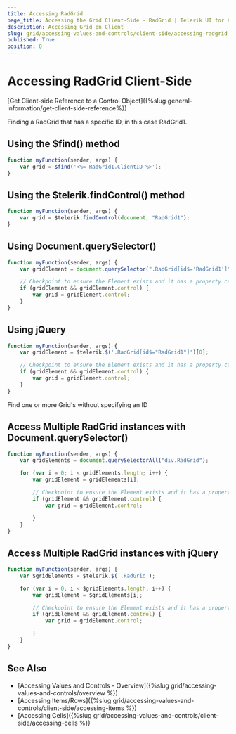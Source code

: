 ```yaml
---
title: Accessing RadGrid
page_title: Accessing the Grid Client-Side - RadGrid | Telerik UI for ASP.NET AJAX
description: Accessing Grid on Client
slug: grid/accessing-values-and-controls/client-side/accessing-radgrid
published: True
position: 0
---
```


# Accessing RadGrid Client-Side

[Get Client-side Reference to a Control Object]({%slug general-information/get-client-side-reference%})

Finding a RadGrid that has a specific ID, in this case RadGrid1.

## Using the $find() method

````JavaScript
function myFunction(sender, args) {
    var grid = $find('<%= RadGrid1.ClientID %>');
}
````

## Using the $telerik.findControl() method

````JavaScript
function myFunction(sender, args) {
    var grid = $telerik.findControl(document, "RadGrid1");
}
````

## Using Document.querySelector()

````JavaScript
function myFunction(sender, args) {
    var gridElement = document.querySelector(".RadGrid[id$='RadGrid1']");

    // Checkpoint to ensure the Element exists and it has a property called "control", if so, cast the Element to a RadGrid JavaScript object.
    if (gridElement && gridElement.control) {
        var grid = gridElement.control;
    }
}
````

## Using jQuery

````JavaScript
function myFunction(sender, args) {
    var gridElement = $telerik.$('.RadGrid[id$="RadGrid1"]')[0];

    // Checkpoint to ensure the Element exists and it has a property called "control", if so, cast the Element to a RadGrid JavaScript object.
    if (gridElement && gridElement.control) {
        var grid = gridElement.control;
    }
}
````

Find one or more Grid's without specifying an ID

## Access Multiple RadGrid instances with Document.querySelector()

````JavaScript
function myFunction(sender, args) {
    var gridElements = document.querySelectorAll("div.RadGrid");

    for (var i = 0; i < gridElements.length; i++) {
        var gridElement = gridElements[i];

        // Checkpoint to ensure the Element exists and it has a property called "control", if so, cast the Element to a RadGrid JavaScript object.
        if (gridElement && gridElement.control) {
            var grid = gridElement.control;

        }
    }
}
````

## Access Multiple RadGrid instances with jQuery

````JavaScript
function myFunction(sender, args) {
    var $gridElements = $telerik.$('.RadGrid');

    for (var i = 0; i < $gridElements.length; i++) {
        var gridElement = $gridElements[i];

        // Checkpoint to ensure the Element exists and it has a property called "control", if so, cast the Element to a RadGrid JavaScript object.
        if (gridElement && gridElement.control) {
            var grid = gridElement.control;

        }
    }
}
````

## See Also

- [Accessing Values and Controls - Overview]({%slug grid/accessing-values-and-controls/overview %})
- [Accessing Items/Rows]({%slug grid/accessing-values-and-controls/client-side/accessing-items %})
- [Accessing Cells]({%slug grid/accessing-values-and-controls/client-side/accessing-cells %})

